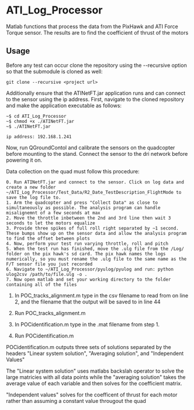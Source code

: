 # ATI_Log_Processor

Matlab functions that process the data from the PixHawk and ATI Force Torque sensor. The results are  to find the coefficient of thrust of the motors


## Usage

Before any test can occur clone the repository using the --recursive option so that the submodule is cloned as well:
```
git clone --recursive <project url>
```

Additionally ensure that the ATINetFT.jar application runs and can connect to the sensor using the ip address. First, navigate to the cloned repository and make the application executable as follows:
```
~$ cd ATI_Log_Processor
~$ chmod +x ./ATINetFT.jar
~$ ./ATINetFT.jar

ip address: 192.168.1.241
```

Now, run QGroundContol and calibrate the sensors on the quadcopter before mounting to the stand. Connect the sensor to the dri network before powering it on.

Data collection on the quad must follow this procedure:
```
0. Run ATINetFT.jar and connect to the sensor. Click on log data and create a new folder ~/ATI_Log_Processor/Test_Data/R2_Date_TestDescription_FlightMode to save the log file to.
1. Arm the quadcopter and press "Collect Data" as close to simultaneously as possible. The analysis program can handle misalignemnt of a few seconds at max
2. Move the throttle inbetween the 2nd and 3rd line then wait 3 seconds to let the motors equalize
3. Provide three spikes of full roll right separated by ~1 second. These bumps show up on the sensor data and allow the analysis program to find the offset between plots
4. Now, perform your test run varying throttle, roll and pitch
5. When the test run has finished, move the .ulg file from the /Log/ folder on the pix hawk's sd card. The pix hawk names the logs numerically, so you must rename the .ulg file to the same name as the F/T sensor file you just recorded
6. Navigate to ~/ATI_Log_Processor/pyulog/pyulog and run: python ulog2csv /path/to/file.ulg -o .
7. Now open matlab and set your working directory to the folder containing all of the files
```

1. In POC_tracks_alignment.m type in the csv filename to read from on line 2, and the filename that the output will be saved to   in line 44
2. Run POC_tracks_alignment.m

3. In POCidentification.m type in the .mat filename from step 1.
4. Run POCidentification.m


POCidentification.m outputs three sets of solutions separated by the headers "Linear system solution", "Averaging solution", and "Independent Values"

The "Linear system solution" uses matlabs backslah operator to solve the large matricies with all data points while the "averaging solution" takes the average value of each variable and then solves for the coefficient matrix.

"Independent values" solves for the coefficent of thrust for each motor rather than assuming a constant value througout the quad
